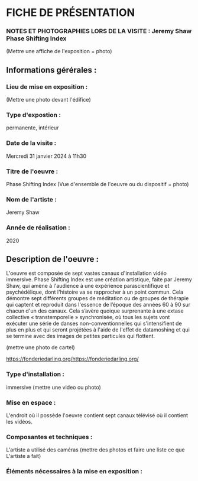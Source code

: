 # FICHE DE PRÉSENTATION


### NOTES ET PHOTOGRAPHIES LORS DE LA VISITE : Jeremy Shaw Phase Shifting Index
(Mettre une affiche de l'exposition = photo)

## Informations gérérales :

### Lieu de mise en exposition :
(Mettre une photo devant l'édifice)

### Type d'expostion :
permanente, intérieur

### Date de la visite :
Mercredi 31 janvier 2024 à 11h30

### Titre de l'oeuvre :
Phase Shifting Index
(Vue d'ensemble de l'oeuvre ou du dispositif = photo)

### Nom de l'artiste :
Jeremy Shaw

### Année de réalisation :
2020


## Description de l'oeuvre :
L'oeuvre est composée de sept vastes canaux d'installation vidéo immersive. Phase Shifting Index est une création artistique, faite par Jeremy Shaw, qui amène à l'audience à une expérience parascientifique et psychédélique, dont l'histoire va se rapprocher à un point commun. Cela démontre sept différents groupes de méditation ou de groupes de thérapie qui captent et reproduit dans l'essence de l’époque des années 60 à 90 sur chacun d'un des canaux. Cela s’avère quoique surprenante à une extase collective « transtemporelle » synchronisée, où tous les sujets vont exécuter une série de danses non-conventionnelles qui s'intensifient de plus en plus et qui seront projétées à l'aide de l'effet de datamoshing et qui se termine avec des images de petites particules qui flottent.

(mettre une photo de cartel)

https://fonderiedarling.org/https://fonderiedarling.org/

### Type d'installation :
immersive
(mettre une video ou photo)

### Mise en espace :
L'endroit où il possède l'oeuvre contient sept canaux télévisé où il contient les vidéos.

### Composantes et techniques :
L'artiste a utilisé des caméras
(mettre des photos et faire une liste ce que L'artiste a fait)

### Éléments nécessaires à la mise en exposition :
